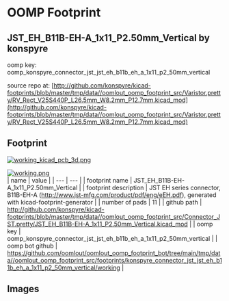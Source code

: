 # OOMP Footprint  
## JST_EH_B11B-EH-A_1x11_P2.50mm_Vertical  by konspyre  
  
oomp key: oomp_konspyre_connector_jst_jst_eh_b11b_eh_a_1x11_p2_50mm_vertical  
  
source repo at: [http://github.com/konspyre/kicad-footprints/blob/master/tmp/data//oomlout_oomp_footprint_src/Varistor.pretty/RV_Rect_V25S440P_L26.5mm_W8.2mm_P12.7mm.kicad_mod](http://github.com/konspyre/kicad-footprints/blob/master/tmp/data//oomlout_oomp_footprint_src/Varistor.pretty/RV_Rect_V25S440P_L26.5mm_W8.2mm_P12.7mm.kicad_mod)  
## Footprint  
  
[![working_kicad_pcb_3d.png](working_kicad_pcb_3d_600.png)](working_kicad_pcb_3d.png)  
  
[![working.png](working_600.png)](working.png)  
| name | value | 
| --- | --- | 
| footprint name | JST_EH_B11B-EH-A_1x11_P2.50mm_Vertical | 
| footprint description | JST EH series connector, B11B-EH-A (http://www.jst-mfg.com/product/pdf/eng/eEH.pdf), generated with kicad-footprint-generator | 
| number of pads | 11 | 
| github path | http://github.com/konspyre/kicad-footprints/blob/master/tmp/data//oomlout_oomp_footprint_src/Connector_JST.pretty/JST_EH_B11B-EH-A_1x11_P2.50mm_Vertical.kicad_mod | 
| oomp key | oomp_konspyre_connector_jst_jst_eh_b11b_eh_a_1x11_p2_50mm_vertical | 
| oomp bot github | https://github.com/oomlout/oomlout_oomp_footprint_bot/tree/main/tmp/data//oomlout_oomp_footprint_src/footprints/konspyre_connector_jst_jst_eh_b11b_eh_a_1x11_p2_50mm_vertical/working | 
## Images  
